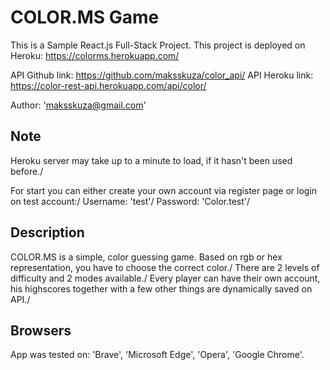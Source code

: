# COLOR.MS Game

This is a Sample React.js Full-Stack Project.
This project is deployed on Heroku: https://colorms.herokuapp.com/

API Github link: https://github.com/maksskuza/color_api/
API Heroku link: https://color-rest-api.herokuapp.com/api/color/

Author: 'maksskuza@gmail.com'

## Note

Heroku server may take up to a minute to load, if it hasn't been used before./

For start you can either create your own account via register page or login on test account:/
Username: 'test'/
Password: 'Color.test'/

## Description

COLOR.MS is a simple, color guessing game. Based on rgb or hex representation, you have to choose the correct color./
There are 2 levels of difficulty and 2 modes available./
Every player can have their own account, his highscores together with a few other things are dynamically saved on API./

## Browsers

App was tested on: 'Brave', 'Microsoft Edge', 'Opera', 'Google Chrome'.
